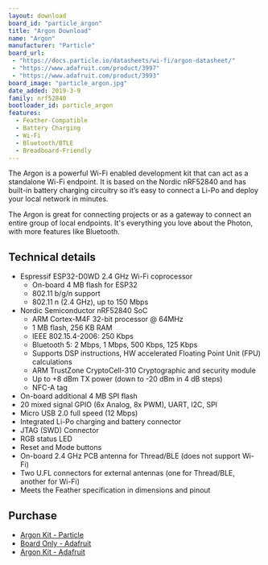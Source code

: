 ```yaml
---
layout: download
board_id: "particle_argon"
title: "Argon Download"
name: "Argon"
manufacturer: "Particle"
board_url:
 - "https://docs.particle.io/datasheets/wi-fi/argon-datasheet/"
 - "https://www.adafruit.com/product/3997"
 - "https://www.adafruit.com/product/3993"
board_image: "particle_argon.jpg"
date_added: 2019-3-9
family: nrf52840
bootloader_id: particle_argon
features:
  - Feather-Compatible
  - Battery Charging
  - Wi-Fi
  - Bluetooth/BTLE
  - Breadboard-Friendly
---
```


The Argon is a powerful Wi-Fi enabled development kit that can act as a standalone Wi-Fi endpoint. It is based on the Nordic nRF52840 and has built-in battery charging circuitry so it’s easy to connect a Li-Po and deploy your local network in minutes.

The Argon is great for connecting projects or as a gateway to connect an entire group of local endpoints. It's everything you love about the Photon, with more features like Bluetooth.

## Technical details

* Espressif ESP32-D0WD 2.4 GHz Wi-Fi coprocessor
  - On-board 4 MB flash for ESP32
  - 802.11 b/g/n support
  - 802.11 n (2.4 GHz), up to 150 Mbps
* Nordic Semiconductor nRF52840 SoC
  - ARM Cortex-M4F 32-bit processor @ 64MHz
  - 1 MB flash, 256 KB RAM
  - IEEE 802.15.4-2006: 250 Kbps
  - Bluetooth 5: 2 Mbps, 1 Mbps, 500 Kbps, 125 Kbps
  - Supports DSP instructions, HW accelerated Floating Point Unit (FPU) calculations
  - ARM TrustZone CryptoCell-310 Cryptographic and security module
  - Up to +8 dBm TX power (down to -20 dBm in 4 dB steps)
  - NFC-A tag
* On-board additional 4 MB SPI flash
* 20 mixed signal GPIO (6x Analog, 8x PWM), UART, I2C, SPI
* Micro USB 2.0 full speed (12 Mbps)
* Integrated Li-Po charging and battery connector
* JTAG (SWD) Connector
* RGB status LED
* Reset and Mode buttons
* On-board 2.4 GHz PCB antenna for Thread/BLE (does not support Wi-Fi)
* Two U.FL connectors for external antennas (one for Thread/BLE, another for Wi-Fi)
* Meets the Feather specification in dimensions and pinout

## Purchase

* [Argon Kit - Particle](https://store.particle.io/products/argon-kit)
* [Board Only - Adafruit](https://www.adafruit.com/product/3997)
* [Argon Kit - Adafruit](https://www.adafruit.com/product/3993)

